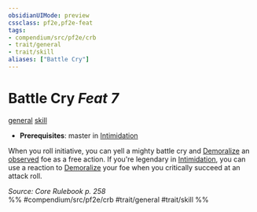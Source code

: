 ```yaml
---
obsidianUIMode: preview
cssclass: pf2e,pf2e-feat
tags:
- compendium/src/pf2e/crb
- trait/general
- trait/skill
aliases: ["Battle Cry"]
---
```

# Battle Cry  *Feat 7*  
[general](../../rules/traits/general.md)  [skill](../../rules/traits/skill.md)  

- **Prerequisites**: master in [Intimidation](../skills.md#Intimidation)

When you roll initiative, you can yell a mighty battle cry and [Demoralize](../../rules/actions/demoralize.md) an [observed](../../rules/conditions.md#Observed) foe as a free action. If you're legendary in [Intimidation](../skills.md#Intimidation), you can use a reaction to [Demoralize](../../rules/actions/demoralize.md) your foe when you critically succeed at an attack roll.

*Source: Core Rulebook p. 258*  
%% #compendium/src/pf2e/crb #trait/general #trait/skill %%